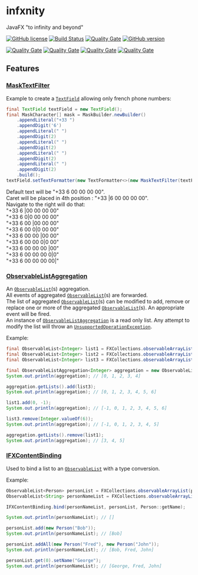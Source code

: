 # infxnity
JavaFX "to infinity and beyond"

[![GitHub license](https://img.shields.io/github/license/ben12/infxnity.svg)](https://github.com/ben12/infxnity/blob/master/LICENSE)
[![Build Status](https://travis-ci.org/ben12/infxnity.svg?branch=master)](https://travis-ci.org/ben12/infxnity)
[![Quality Gate](https://sonarcloud.io/api/badges/gate?key=com.ben12:infxnity)](https://sonarcloud.io/dashboard?id=com.ben12%3Ainfxnity)
[![GitHub version](https://badge.fury.io/gh/ben12%2Finfxnity.svg)](https://github.com/ben12/infxnity/releases)

[![Quality Gate](https://sonarcloud.io/api/badges/measure?key=com.ben12:infxnity&metric=lines)](https://sonarcloud.io/dashboard?id=com.ben12%3Ainfxnity)
[![Quality Gate](https://sonarcloud.io/api/badges/measure?key=com.ben12:infxnity&metric=coverage)](https://sonarcloud.io/dashboard?id=com.ben12%3Ainfxnity)
[![Quality Gate](https://sonarcloud.io/api/badges/measure?key=com.ben12:infxnity&metric=code_smells)](https://sonarcloud.io/dashboard?id=com.ben12%3Ainfxnity)
[![Quality Gate](https://sonarcloud.io/api/badges/measure?key=com.ben12:infxnity&metric=vulnerabilities)](https://sonarcloud.io/dashboard?id=com.ben12%3Ainfxnity)


## Features

### [MaskTextFilter](http://infxnity.ben12.eu/apidocs/com/ben12/infxnity/control/text/MaskTextFilter.html)

Example to create a [`TextField`](https://docs.oracle.com/javase/8/javafx/api/javafx/scene/control/TextField.html) allowing only french phone numbers: 

```java
final TextField textField = new TextField();
final MaskCharacter[] mask = MaskBuilder.newBuilder()
	.appendLiteral("+33 ")
	.appendDigit('6')
	.appendLiteral(" ")
	.appendDigit(2)
	.appendLiteral(" ")
	.appendDigit(2)
	.appendLiteral(" ")
	.appendDigit(2)
	.appendLiteral(" ")
	.appendDigit(2)
	.build();
textField.setTextFormatter(new TextFormatter<>(new MaskTextFilter(textField, false, mask)));
```

Default text will be "+33 6 00 00 00 00".  
Caret will be placed in 4th position : "+33 |6 00 00 00 00".  
Navigate to the right will do that:  
"+33 6 |00 00 00 00"  
"+33 6 0|0 00 00 00"  
"+33 6 00 |00 00 00"  
"+33 6 00 0|0 00 00"  
"+33 6 00 00 |00 00"  
"+33 6 00 00 0|0 00"  
"+33 6 00 00 00 |00"  
"+33 6 00 00 00 0|0"  
"+33 6 00 00 00 00|"

### [ObservableListAggregation](http://infxnity.ben12.eu/apidocs/com/ben12/infxnity/collections/ObservableListAggregation.html)

An [`ObservableList`](https://docs.oracle.com/javase/8/javafx/api/javafx/collections/ObservableList.html)(s) aggregation.  
All events of aggregated [`ObservableList`](https://docs.oracle.com/javase/8/javafx/api/javafx/collections/ObservableList.html)(s) are forwarded.  
The list of aggregated [`ObservableList`](https://docs.oracle.com/javase/8/javafx/api/javafx/collections/ObservableList.html)(s) can be modified to add, remove or replace one or more of the aggregated [`ObservableList`](https://docs.oracle.com/javase/8/javafx/api/javafx/collections/ObservableList.html)(s). An appropriate event will be fired.  
An instance of [`ObservableListAggregation`](http://infxnity.ben12.eu/apidocs/com/ben12/infxnity/collections/ObservableListAggregation.html) is a read only list. Any attempt to modify the list will throw an [`UnsupportedOperationException`](https://docs.oracle.com/javase/8/docs/api/java/lang/UnsupportedOperationException.html).  

Example:

```java
final ObservableList<Integer> list1 = FXCollections.observableArrayList(0, 1, 2);
final ObservableList<Integer> list2 = FXCollections.observableArrayList(3, 4);
final ObservableList<Integer> list3 = FXCollections.observableArrayList(5, 6);

final ObservableListAggregation<Integer> aggregation = new ObservableListAggregation<>(list1, list2);
System.out.println(aggregation); // [0, 1, 2, 3, 4]

aggregation.getLists().add(list3);
System.out.println(aggregation); // [0, 1, 2, 3, 4, 5, 6]

list1.add(0, -1);
System.out.println(aggregation); // [-1, 0, 1, 2, 3, 4, 5, 6]

list3.remove(Integer.valueOf(6));
System.out.println(aggregation); // [-1, 0, 1, 2, 3, 4, 5]

aggregation.getLists().remove(list1);
System.out.println(aggregation); // [3, 4, 5]
```

### [IFXContentBinding](http://infxnity.ben12.eu/apidocs/com/ben12/infxnity/binding/IFXContentBinding.html)

Used to bind a list to an [`ObservableList`](https://docs.oracle.com/javase/8/javafx/api/javafx/collections/ObservableList.html) with a type conversion.

Example:

```java
ObservableList<Person> personList = FXCollections.observableArrayList(person -> new Observable[] { person.nameProperty() });
ObservableList<String> personNameList = FXCollections.observableArrayList();

IFXContentBinding.bind(personNameList, personList, Person::getName);

System.out.println(personNameList); // []

personList.add(new Person("Bob"));
System.out.println(personNameList); // [Bob]

personList.addAll(new Person("Fred"), new Person("John"));
System.out.println(personNameList); // [Bob, Fred, John]

personList.get(0).setName("George");
System.out.println(personNameList); // [George, Fred, John]

```
